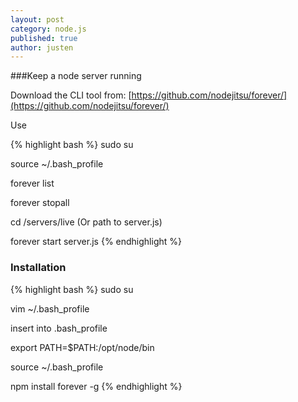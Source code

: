 ```yaml
---
layout: post
category: node.js
published: true
author: justen
---
```


###Keep a node server running

Download the CLI tool from: 
[https://github.com/nodejitsu/forever/](https://github.com/nodejitsu/forever/)

Use

{% highlight bash %}
sudo su

source ~/.bash_profile

forever list

forever stopall

cd /servers/live (Or path to server.js)

forever start server.js
{% endhighlight %}

### Installation

{% highlight bash %}
sudo su

vim ~/.bash_profile

insert into .bash_profile

export PATH=$PATH:/opt/node/bin

source ~/.bash_profile

npm install forever -g
{% endhighlight %}